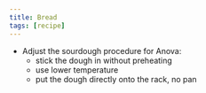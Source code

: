 ```yaml
---
title: Bread
tags: [recipe]
---
```

- Adjust the sourdough procedure for Anova:
  - stick the dough in without preheating
  - use lower temperature
  - put the dough directly onto the rack, no pan
